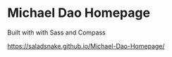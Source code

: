 # Michael Dao Homepage
Built with with Sass and Compass

https://saladsnake.github.io/Michael-Dao-Homepage/

